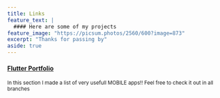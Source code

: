 ```yaml
---
title: Links
feature_text: |
  #### Here are some of my projects
feature_image: "https://picsum.photos/2560/600?image=873"
excerpt: "Thanks for passing by"
aside: true
---
```


#### [Flutter Portfolio](https://github.com/MezaGabriel/Portfolio-Flutter "Flutter Portfolio")
<small>In this section I made a list of very usefull MOBILE apps!! Feel free to check it out in all branches</small>


